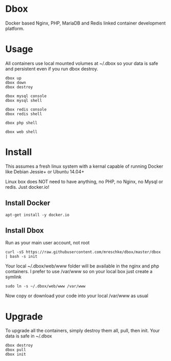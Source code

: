 # Dbox
Docker based Nginx, PHP, MariaDB and Redis linked container development platform.


# Usage

All containers use local mounted volumes at ~/.dbox so your data is safe and persistent even if you run dbox destroy.

	dbox up
	dbox down
	dbox destroy

	dbox mysql console
	dbox mysql shell

	dbox redis console
	dbox redis shell

	dbox php shell

	dbox web shell



# Install

This assumes a fresh linux system with a kernal capable of running Docker like Debian Jessie+ or Ubuntu 14.04+

Linux box does NOT need to have anything, no PHP, no Nginx, no Mysql or redis.  Just docker.io!


## Install Docker

	apt-get install -y docker.io

## Install Dbox

Run as your main user account, not root

	curl -sS https://raw.githubusercontent.com/mreschke/dbox/master/dbox  | bash -s init

Your local ~/.dbox/web/www folder will be available in the nginx and php containers.  I prefer to use /var/www so on your local box just create a symlink

	sudo ln -s ~/.dbox/web/www /var/www

Now copy or download your code into your local /var/www as usual



# Upgrade

To upgrade all the containers, simply destroy them all, pull, then init.  Your data is safe in ~/.dbox

	dbox destroy
	dbox pull
	dbox init
